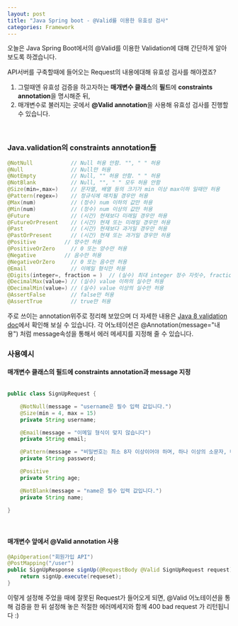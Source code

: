 ```yaml
---
layout: post
title: "Java Spring boot - @Valid를 이용한 유효성 검사"
categories: Framework
---
```


오늘은 Java Spring Boot에서의 @Valid를 이용한 Validation에 대해 간단하게 알아보도록 하겠습니다.

API서버를 구축할때에 들어오는 Request의 내용에대해 유효성 검사를 해야겠죠?

1. 그럴때엔 유효성 검증을 하고자하는 **매개변수 클래스**의 **필드**에 **constraints annotation**을 명시해준 뒤, 
2. 매개변수로 불러지는 곳에서 **@Valid annotation**을 사용해 유효성 검사를 진행할 수 있습니다.

<br>

### **Java.validation의 constraints annotation들**

```java
@NotNull            // Null 허용 안함. "", " " 허용
@Null	            // Null만 허용
@NotEmpty           // Null, "" 허용 안함. " " 허용
@NotBlank           // Null, "", " " 모두 허용 안함
@Size(min=,max=)    // 문자열, 배열 등의 크기가 min 이상 max이하 일때만 허용
@Pattern(regex=)    // 정규식에 매치될 경우만 허용
@Max(num)           // (정수) num 이하의 값만 하용
@Min(num)           // (정수) num 이상의 값만 허용
@Future	            // (시간) 현재보다 미래일 경우만 하용
@FutureOrPresent    // (시간) 현재 또는 미래일 경우만 허용
@Past	            // (시간) 현재보다 과거일 경우만 허용
@PastOrPresent      // (시간) 현재 또는 과거일 경우만 허용
@Positive         // 양수만 허용
@PositiveOrZero	    // 0 또는 양수만 허용
@Negative         // 음수만 허용
@NegativeOrZero	    // 0 또는 음수만 허용
@Email	            // 이메일 형식만 허용
@Digits(integer=, fraction = )	// (실수) 최대 integer 정수 자릿수, fraction 소수 자릿수 만큼 허용
@DecimalMax(value=) // (실수) value 이하의 실수만 허용
@DecimalMin(value=) // (실수) value 이상의 실수만 허용
@AssertFalse	    // false만 허용
@AssertTrue         // true만 허용
```
주로 쓰이는 annotation위주로 정리해 보았으며 더 자세한 내용은 [Java 8 validation doc](https://javaee.github.io/javaee-spec/javadocs/javax/validation/constraints/package-summary.html)에서 확인해 보실 수 있습니다.
각 어노테이션은 @Annotation(message="내용") 처럼 message속성을 통해서 에러 메세지를 지정해 줄 수 있습니다.


### **사용예시**

#### **매개변수 클래스의 필드에 constraints annotation과 message 지정**
```java

public class SignUpRequest {

    @NotNull(message = "username은 필수 입력 값입니다.")
    @Size(min = 4, max = 15)
    private String username;

    @Email(message = "이메일 형식이 맞지 않습니다")
    private String email;

    @Pattern(message = "비밀번호는 최소 8자 이상이어야 하며, 하나 이상의 소문자, 대문자, 숫자, 특수문자를 포함해야 합니다",regexp = "^(?=.*[0-9])(?=.*[a-z])(?=.*[A-Z])(?=.*[*.!@$%^&(){}[]:;<>,.?/~_+-=|\]).{8,32}$")
    private String password;

    @Positive
    private String age;

    @NotBlank(message = "name은 필수 입력 값입니다.")
    private String name;
    
}

```

<br>

#### **매개변수 앞에서 @Valid annotation 사용**

```java
@ApiOperation("회원가입 API")
@PostMapping("/user")
public SignUpResponse signUp(@RequestBody @Valid SignUpRequest request){
    return signUp.execute(requeset);
}

```

이렇게 설정해 주었을 때에 잘못된 Request가 들어오게 되면,
@Valid 어노테이션을 통해 검증을 한 뒤 설정해 놓은 적절한 에러메세지와 함께 400 bad request 가 리턴됩니다 :)